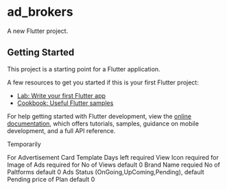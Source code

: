 # ad_brokers

A new Flutter project.

## Getting Started

This project is a starting point for a Flutter application.

A few resources to get you started if this is your first Flutter project:

- [Lab: Write your first Flutter app](https://docs.flutter.dev/get-started/codelab)
- [Cookbook: Useful Flutter samples](https://docs.flutter.dev/cookbook)

For help getting started with Flutter development, view the
[online documentation](https://docs.flutter.dev/), which offers tutorials,
samples, guidance on mobile development, and a full API reference.



Temporarily

For Advertisement Card Template
Days left required
View Icon  required for
Image of Ads required for
No of Views  default 0 
Brand Name requied
No of Paltforms default 0
Ads Status (OnGoing,UpComing,Pending), default Pending
price of Plan default 0